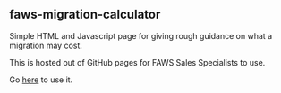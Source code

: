 faws-migration-calculator
-------------------------
Simple HTML and Javascript page for giving rough guidance on what a migration may cost.

This is hosted out of GitHub pages for FAWS Sales Specialists to use.

Go [here](https://pages.github.rackspace.com/faws/faws-migration-calculator/) to use it.
